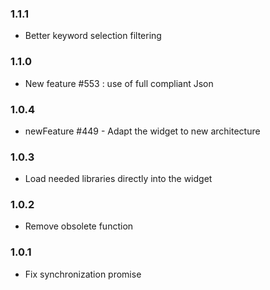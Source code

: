 ### 1.1.1
* Better keyword selection filtering

### 1.1.0
* New feature #553 : use of full compliant Json

### 1.0.4
* newFeature #449 - Adapt the widget to new architecture

### 1.0.3
* Load needed libraries directly into the widget

### 1.0.2
* Remove obsolete function

### 1.0.1
* Fix synchronization promise